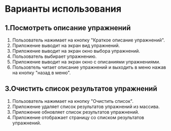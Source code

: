 # **Варианты использования**
 ## **1.Посмотреть описание упражнений**
  1. Пользователь нажимает на кнопку "Краткое описание упражнений".
  2. Приложение выводит на экран вид упражнений.
  4. Приложение выводит на экран окно выбора упражнений.
  5. Пользователь выбирает упражнению.
  6. Приложение выводит на экран окно с описаниями упражнениями.
  7. Пользовтель читает описание упражнений и выходить в меню нажав на кнопку "назад в меню".

 ## **3.Очистить список результатов упражнений**
  1. Пользователь нажимает на кнопку "Очистить список".
  2. Приложение удаляет список результатов упражнений из массива.
  3. Приложение обновляет список результатов упражнений.
  4. Приложение отображает страницу со списком результатов упражнений.
